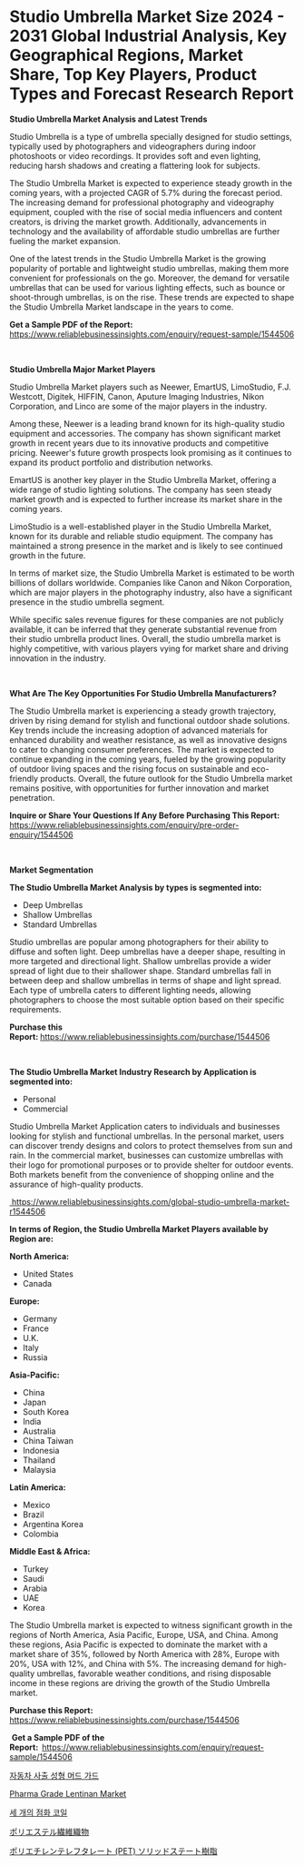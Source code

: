 <p><h1>Studio Umbrella Market Size 2024 - 2031 Global Industrial Analysis, Key Geographical Regions, Market Share, Top Key Players, Product Types and Forecast Research Report</h1></p><p><strong>Studio Umbrella Market Analysis and Latest Trends</strong></p>
<p><p>Studio Umbrella is a type of umbrella specially designed for studio settings, typically used by photographers and videographers during indoor photoshoots or video recordings. It provides soft and even lighting, reducing harsh shadows and creating a flattering look for subjects.</p><p>The Studio Umbrella Market is expected to experience steady growth in the coming years, with a projected CAGR of 5.7% during the forecast period. The increasing demand for professional photography and videography equipment, coupled with the rise of social media influencers and content creators, is driving the market growth. Additionally, advancements in technology and the availability of affordable studio umbrellas are further fueling the market expansion.</p><p>One of the latest trends in the Studio Umbrella Market is the growing popularity of portable and lightweight studio umbrellas, making them more convenient for professionals on the go. Moreover, the demand for versatile umbrellas that can be used for various lighting effects, such as bounce or shoot-through umbrellas, is on the rise. These trends are expected to shape the Studio Umbrella Market landscape in the years to come.</p></p>
<p><strong>Get a Sample PDF of the Report:&nbsp;</strong> <a href="https://www.reliablebusinessinsights.com/enquiry/request-sample/1544506">https://www.reliablebusinessinsights.com/enquiry/request-sample/1544506</a></p>
<p>&nbsp;</p>
<p><strong>Studio Umbrella Major Market Players</strong></p>
<p><p>Studio Umbrella Market players such as Neewer, EmartUS, LimoStudio, F.J. Westcott, Digitek, HIFFIN, Canon, Aputure Imaging Industries, Nikon Corporation, and Linco are some of the major players in the industry.</p><p>Among these, Neewer is a leading brand known for its high-quality studio equipment and accessories. The company has shown significant market growth in recent years due to its innovative products and competitive pricing. Neewer's future growth prospects look promising as it continues to expand its product portfolio and distribution networks.</p><p>EmartUS is another key player in the Studio Umbrella Market, offering a wide range of studio lighting solutions. The company has seen steady market growth and is expected to further increase its market share in the coming years.</p><p>LimoStudio is a well-established player in the Studio Umbrella Market, known for its durable and reliable studio equipment. The company has maintained a strong presence in the market and is likely to see continued growth in the future.</p><p>In terms of market size, the Studio Umbrella Market is estimated to be worth billions of dollars worldwide. Companies like Canon and Nikon Corporation, which are major players in the photography industry, also have a significant presence in the studio umbrella segment.</p><p>While specific sales revenue figures for these companies are not publicly available, it can be inferred that they generate substantial revenue from their studio umbrella product lines. Overall, the studio umbrella market is highly competitive, with various players vying for market share and driving innovation in the industry.</p></p>
<p>&nbsp;</p>
<p><strong>What Are The Key Opportunities For Studio Umbrella Manufacturers?</strong></p>
<p><p>The Studio Umbrella market is experiencing a steady growth trajectory, driven by rising demand for stylish and functional outdoor shade solutions. Key trends include the increasing adoption of advanced materials for enhanced durability and weather resistance, as well as innovative designs to cater to changing consumer preferences. The market is expected to continue expanding in the coming years, fueled by the growing popularity of outdoor living spaces and the rising focus on sustainable and eco-friendly products. Overall, the future outlook for the Studio Umbrella market remains positive, with opportunities for further innovation and market penetration.</p></p>
<p><strong>Inquire or Share Your Questions If Any Before Purchasing This Report:</strong> <a href="https://www.reliablebusinessinsights.com/enquiry/pre-order-enquiry/1544506">https://www.reliablebusinessinsights.com/enquiry/pre-order-enquiry/1544506</a></p>
<p>&nbsp;</p>
<p><strong>Market Segmentation</strong></p>
<p><strong>The Studio Umbrella Market Analysis by types is segmented into:</strong></p>
<p><ul><li>Deep Umbrellas</li><li>Shallow Umbrellas</li><li>Standard Umbrellas</li></ul></p>
<p><p>Studio umbrellas are popular among photographers for their ability to diffuse and soften light. Deep umbrellas have a deeper shape, resulting in more targeted and directional light. Shallow umbrellas provide a wider spread of light due to their shallower shape. Standard umbrellas fall in between deep and shallow umbrellas in terms of shape and light spread. Each type of umbrella caters to different lighting needs, allowing photographers to choose the most suitable option based on their specific requirements.</p></p>
<p><strong>Purchase this Report:&nbsp;</strong><a href="https://www.reliablebusinessinsights.com/purchase/1544506">https://www.reliablebusinessinsights.com/purchase/1544506</a></p>
<p>&nbsp;</p>
<p><strong>The Studio Umbrella Market Industry Research by Application is segmented into:</strong></p>
<p><ul><li>Personal</li><li>Commercial</li></ul></p>
<p><p>Studio Umbrella Market Application caters to individuals and businesses looking for stylish and functional umbrellas. In the personal market, users can discover trendy designs and colors to protect themselves from sun and rain. In the commercial market, businesses can customize umbrellas with their logo for promotional purposes or to provide shelter for outdoor events. Both markets benefit from the convenience of shopping online and the assurance of high-quality products.</p></p>
<p><a href="https://www.reliablebusinessinsights.com/global-studio-umbrella-market-r1544506">&nbsp;https://www.reliablebusinessinsights.com/global-studio-umbrella-market-r1544506</a></p>
<p><strong>In terms of Region, the Studio Umbrella Market Players available by Region are:</strong></p>
<p>
    <p> <strong> North America: </strong>
        <ul>
            <li>United States</li>
            <li>Canada</li>
        </ul>
        </p> 
    <p> <strong> Europe: </strong>
        <ul>
            <li>Germany</li>
            <li>France</li>
            <li>U.K.</li>
            <li>Italy</li>
            <li>Russia</li>
        </ul>
        </p> 
    <p> <strong> Asia-Pacific: </strong>
        <ul>
            <li>China</li>
            <li>Japan</li>
            <li>South Korea</li>
            <li>India</li>
            <li>Australia</li>
            <li>China Taiwan</li>
            <li>Indonesia</li>
            <li>Thailand</li>
            <li>Malaysia</li>
        </ul>
        </p> 
    <p> <strong> Latin America: </strong>
        <ul>
            <li>Mexico</li>
            <li>Brazil</li>
            <li>Argentina Korea</li>
            <li>Colombia</li>
        </ul>
        </p> 
    <p> <strong> Middle East & Africa: </strong>
        <ul>
            <li>Turkey</li>
            <li>Saudi</li>
            <li>Arabia</li>
            <li>UAE</li>
            <li>Korea</li>
        </ul>
    </p>
    </p>
<p><p>The Studio Umbrella market is expected to witness significant growth in the regions of North America, Asia Pacific, Europe, USA, and China. Among these regions, Asia Pacific is expected to dominate the market with a market share of 35%, followed by North America with 28%, Europe with 20%, USA with 12%, and China with 5%. The increasing demand for high-quality umbrellas, favorable weather conditions, and rising disposable income in these regions are driving the growth of the Studio Umbrella market.</p></p>
<p><strong>Purchase this Report: </strong><a href="https://www.reliablebusinessinsights.com/purchase/1544506">https://www.reliablebusinessinsights.com/purchase/1544506</a></p>
<p>&nbsp;<strong>Get a Sample PDF of the Report:&nbsp;&nbsp;</strong><a href="https://www.reliablebusinessinsights.com/enquiry/request-sample/1544506">https://www.reliablebusinessinsights.com/enquiry/request-sample/1544506</a></p>
<p><strong></strong></p>
<p><p><a href="https://github.com/alfitoms13/Market-Research-Report-List-1/blob/main/3905462147577.md">자동차 사출 성형 머드 가드</a></p><p><a href="https://github.com/marloy8/Market-Research-Report-List-5/blob/main/pharma-grade-lentinan-market.md">Pharma Grade Lentinan Market</a></p><p><a href="https://github.com/mofijurk071/Market-Research-Report-List-1/blob/main/8289747147578.md">세 개의 점화 코일</a></p><p><a href="https://github.com/mm14022023/Market-Research-Report-List-1/blob/main/7428974139653.md">ポリエステル繊維織物</a></p><p><a href="https://github.com/EmoryYundt1935/Market-Research-Report-List-2/blob/main/1532589139652.md">ポリエチレンテレフタレート (PET) ソリッドステート樹脂</a></p></p>